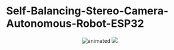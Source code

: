 
# Self-Balancing-Stereo-Camera-Autonomous-Robot-ESP32

<p align="center">
  <img src="https://github.com/curio-code/Self-Balancing-Stereo-Camera-Autonomous-Robot-ESP32/blob/main/Graphics/Robot_Model.gif" alt="animated" />
  <img src="https://github.com/curio-code/Self-Balancing-Stereo-Camera-Autonomous-Robot-ESP32/blob/main/Graphics/Acutual_Photo.png" />
  
